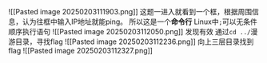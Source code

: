 ![[Pasted image 20250203111903.png]]
这题一进入就看到一个框，根据周围信息，认为往框中输入IP地址就能ping。
所以这是一个**命令行**
Linux中`;`可以无条件顺序执行语句
![[Pasted image 20250203112050.png]]
发现有效
通过`cd ../`漫游目录，寻找flag
![[Pasted image 20250203112236.png]]
向上三层目录找到flag
![[Pasted image 20250203112327.png]]

